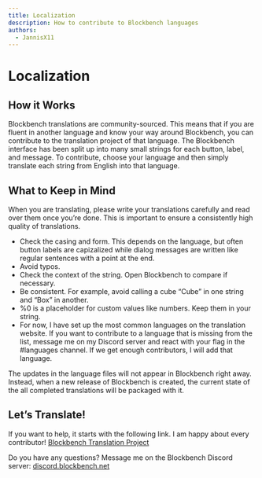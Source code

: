 ```yaml
---
title: Localization
description: How to contribute to Blockbench languages
authors:
  - JannisX11
---
```


# Localization

## How it Works
Blockbench translations are community-sourced. This means that if you are fluent in another language and know your way around Blockbench, you can contribute to the translation project of that language. The Blockbench interface has been split up into many small strings for each button, label, and message. To contribute, choose your language and then simply translate each string from English into that language.

## What to Keep in Mind
When you are translating, please write your translations carefully and read over them once you’re done. This is important to ensure a consistently high quality of translations.

- Check the casing and form. This depends on the language, but often button labels are capizalized while dialog messages are written like regular sentences with a point at the end.
- Avoid typos.
- Check the context of the string. Open Blockbench to compare if necessary.
- Be consistent. For example, avoid calling a cube “Cube” in one string and “Box” in another.
- %0 is a placeholder for custom values like numbers. Keep them in your string.
- For now, I have set up the most common languages on the translation website. If you want to contribute to a language that is missing from the list, message me on my Discord server and react with your flag in the #languages channel. If we get enough contributors, I will add that language.

The updates in the language files will not appear in Blockbench right away. Instead, when a new release of Blockbench is created, the current state of the all completed translations will be packaged with it.

## Let’s Translate!
If you want to help, it starts with the following link. I am happy about every contributor! [Blockbench Translation Project](https://poeditor.com/join/project/EFP1ygSsn7)

Do you have any questions? Message me on the Blockbench Discord server: [discord.blockbench.net](https://discord.blockbench.net/)

